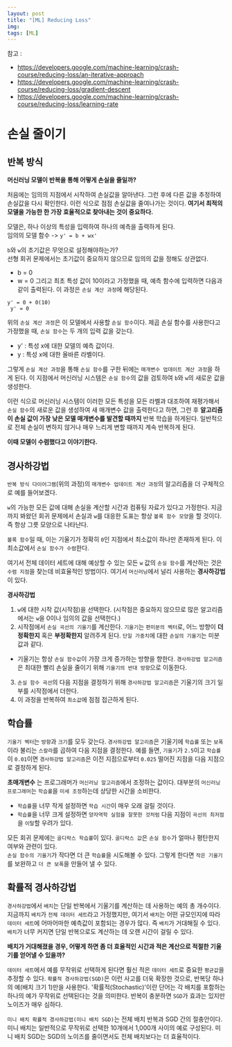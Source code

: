 ```yaml
---
layout: post
title: "[ML] Reducing Loss"
img:
tags: [ML]
---
```


참고 :
- https://developers.google.com/machine-learning/crash-course/reducing-loss/an-iterative-approach
- https://developers.google.com/machine-learning/crash-course/reducing-loss/gradient-descent
- https://developers.google.com/machine-learning/crash-course/reducing-loss/learning-rate

# 손실 줄이기

## 반복 방식

**머신러닝 모델이 반복을 통해 어떻게 손실을 줄일까?**

처음에는 임의의 지점에서 시작하여 손실값을 알아낸다. 그런 후에 다른 값을 추정하여 손실값을 다시 확인한다. 이런 식으로 점점 손실값을 줄여나가는 것이다.
**여기서 최적의 모델을 가능한 한 가장 효율적으로 찾아내는 것이 중요하다.**

모델은, 하나 이상의 특성을 입력하여 하나의 예측을 출력하게 된다. <br>
임의의 모델 함수 -> `y' = b + wx'` <br>

`b`와 `w`의 초기값은 무엇으로 설정해야하는가? <br>
선형 회귀 문제에서는 초기값이 중요하지 않으므로 임의의 값을 정해도 상관없다. <br>
- b = 0
- w = 0
그리고 최초 특성 값이 10이라고 가정했을 때, 예측 함수에 입력하면 다음과 같이 출력된다. 이 과정은 `손실 계산 과정`에 해당된다.

```
y' = 0 + 0(10)
 y' = 0
```

위의 `손실 계산 과정`은 이 모델에서 사용할 `손실 함수`이다. 제곱 손실 함수를 사용한다고 가정했을 때, `손실 함수`는 두 개의 입력 값을 갖는다.

- y' : 특성 x에 대한 모델의 예측 값이다.
- y : 특성 x에 대한 올바른 라벨이다.

그렇게 `손실 계산 과정`을 통해 `손실 함수`를 구한 뒤에는 `매개변수 업데이트 계산 과정`을 하게 된다. 이 지점에서 머신러닝 시스템은 `손실 함수`의 값을 검토하여 `b`와 `w`의 새로운 값을 생성한다.

 이런 식으로 머신러닝 시스템이 이러한 모든 특성을 모든 라벨과 대조하여 재평가해서 `손실 함수`의 새로운 값을 생성하여 새 매개변수 값을 출력한다고 하면, 그런 후 **알고리즘이 손실 값이 가장 낮은 모델 매개변수를 발견할 때까지** 반복 학습을 하게된다. 일반적으로 전체 손실이 변하지 않거나 매우 느리게 변할 때까지 계속 반복하게 된다.

**이때 모델이 수렴했다고 이야기한다.**

## 경사하강법

`반복 방식 다이어그램`(위의 과정)의 `매개변수 업데이트 계산 과정`의 알고리즘을 더 구체적으로 예를 들어보겠다. <br>

`w`의 가능한 모든 값에 대해 손실을 계산할 시간과 컴퓨팅 자료가 있다고 가정한다. 지금까지 봐왔던 회귀 문제에서 손실과 `w`를 대응한 도표는 항상 `볼록 함수 모양`을 할 것이다. 즉 항상 그릇 모양으로 나타난다.

`볼록 함수`일 때, 이는 기울기가 정확히 `0`인 지점에서 최소값이 하나만 존재하게 된다. 이 최소값에서 `손실 함수가 수렴`한다. <br>

여기서 전체 데이터 세트에 대해 예상할 수 있는 모든 `w` 값의 `손실 함수`를 계산하는 것은 `수렴 지점`을 찾는데 비효율적인 방법이다. 여기서 `머신러닝`에서 널리 사용하는 **경사하강법** 이 있다.

**경사하강법**
1. `w`에 대한 시작 값(시작점)을 선택한다. (시작점은 중요하지 않으므로 많은 알고리즘에서는 `w`을 0이나 임의의 값을 선택한다.)
2. 시작점에서 `손실 곡선의 기울기`를 계산한다. `기울기`는 `편미분의 벡터`로, 어느 방향이 **더 정확한지** 혹은 **부정확한지** 알려주게 된다. `단일 가중치`에 대한 `손실의 기울기`는 미분 값과 같다.

- 기울기는 항상 `손실 함수값`이 가장 크게 증가하는 방향을 향한다. `경사하강법 알고리즘`은 최대한 빨리 손실을 줄이기 위해 `기울기의 반대 방향`으로 이동한다.

3. `손실 함수 곡선`의 다음 지점을 결정하기 위해 `경사하강법 알고리즘`은 기울기의 크기 일부를 시작점에서 더한다.
4. 이 과정을 반복하여 `최소값`에 점점 접근하게 된다.

## 학습률

`기울기 벡터`는 `방향`과 `크기`를 모두 갖는다. `경사하강법 알고리즘`은 기울기에 `학습률` 또는 `보폭`이라 불리는 `스칼라`를 곱하여 다음 지점을 결정한다.
 예를 들면, `기울기`가 `2.5`이고 `학습률`이 `0.01`이면 `경사하강법 알고리즘`은 이전 지점으로부터 `0.025` 떨어진 지점을 다음 지점으로 결정하게 된다.

 **초매개변수** 는 프로그래머가 `머신러닝 알고리즘`에서 조정하는 값이다. 대부분의 `머신러닝 프로그래머`는 `학습률`을 `미세 조정`하는데 상당한 시간을 소비한다. <br>
 - `학습률`을 너무 작게 설정하면 `학습 시간`이 매우 오래 걸릴 것이다.
 - `학습률`을 너무 크게 설정하면 `양자역학 실험을 잘못한 것처럼` 다음 지점이 `곡선의 최저점`을 `이탈`할 우려가 있다.

 모든 회귀 문제에는 `골디락스 학습률`이 있다. `골디락스 값`은 `손실 함수`가 얼마나 평탄한지 여부와 관련이 있다. <br>
 `손실 함수의 기울기`가 작다면 더 큰 `학습률`을 시도해볼 수 있다. 그렇게 한다면 `작은 기울기`를 보완하고 `더 큰 보폭`을 만들어 낼 수 있다.

## 확률적 경사하강법

`경사하강법`에서 `배치`는 단일 반복에서 기울기를 계산하는 데 사용하는 예의 총 개수이다.
 지금까지 `배치`가 `전체 데이터 세트`라고 가정했지만, 여기서 `배치`는 어떤 규모인지에 따라 `데이터 세트`에 어마어마한 예측값이 포함되는 경우가 많다.
 즉 `배치`가 거대해질 수 있다. `배치`가 너무 커지면 단일 반복으로도 계산하는 데 오랜 시간이 걸릴 수 있다.

 **배치가 거대해졌을 경우, 어떻게 하면 좀 더 효율적인 시간과 적은 계산으로 적절한 기울기를 얻어낼 수 있을까?**

 `데이터 세트`에서 예를 무작위로 선택하게 된다면 훨신 적은 `데이터 세트`로 중요한 `평균값`을 추정할 수 있다.
 `확률적 경사하강법(SGD)`은 이런 사고를 더욱 확장한 것으로, 반복당 하나의 예(배치 크기 1)만을 사용한다. '확률적(Stochastic)'이란 단어는 각 배치를 포함하는 하나의 예가 무작위로 선택된다는 것을 의미한다.
 반복이 충분하면 `SGD`가 효과는 있지만 노이즈가 매우 심하다.

 `미니 배치 확률적 경사하강법(미니 배치 SGD)`는 전체 배치 반복과 SGD 간의 절충안이다. <br>
 미니 배치는 일반적으로 무작위로 선택한 10개에서 1,000개 사이의 예로 구성된다.
 미니 배치 SGD는 SGD의 노이즈를 줄이면서도 전체 배치보다는 더 효율적이다.
